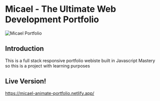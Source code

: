 # Micael - The Ultimate Web Development Portfolio 
![Micael Portfolio](C:\Users\Alonso\Pictures\micael-portfolio-showcase.gif)
## Introduction
This is a full stack responsive portfolio webiste built in Javascript Mastery so this is a project with learning purposes

## Live Version!
https://micael-animate-portfolio.netlify.app/